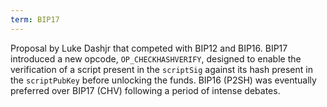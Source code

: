 ```yaml
---
term: BIP17
---
```


Proposal by Luke Dashjr that competed with BIP12 and BIP16. BIP17 introduced a new opcode, `OP_CHECKHASHVERIFY`, designed to enable the verification of a script present in the `scriptSig` against its hash present in the `scriptPubKey` before unlocking the funds. BIP16 (P2SH) was eventually preferred over BIP17 (CHV) following a period of intense debates.